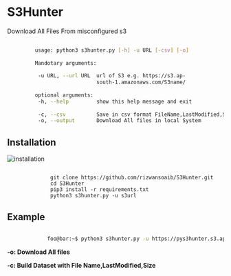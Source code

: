 # S3Hunter
Download All Files From misconfigured s3 

```bash
        
         usage: python3 s3hunter.py [-h] -u URL [-csv] [-o]
         
         Mandotary arguments:
         
          -u URL, --url URL  url of S3 e.g. https://s3.ap-
                             south-1.amazonaws.com/S3name/
         
         optional arguments:
          -h, --help         show this help message and exit
         
          -c, --csv          Save in csv format FileName,LastModified,Size 
          -o, --output       Download All files in local System
  ```


## Installation

 ![installation](https://user-images.githubusercontent.com/29729380/83110425-adf73800-a0e0-11ea-83df-ea3b1f009424.png)

```console

              git clone https://github.com/rizwansoaib/S3Hunter.git
              cd S3Hunter
              pip3 install -r requirements.txt
              python3 s3hunter.py -u s3url 
  ```
              
  ## Example
  ```bash
  
               foo@bar:~$ python3 s3hunter.py -u https://pys3hunter.s3.ap-south-1.amazonaws.com/ -c -o
  ```

                
   **-o:    Download All files**
   
   **-c:    Build Dataset with File Name,LastModified,Size**

          
